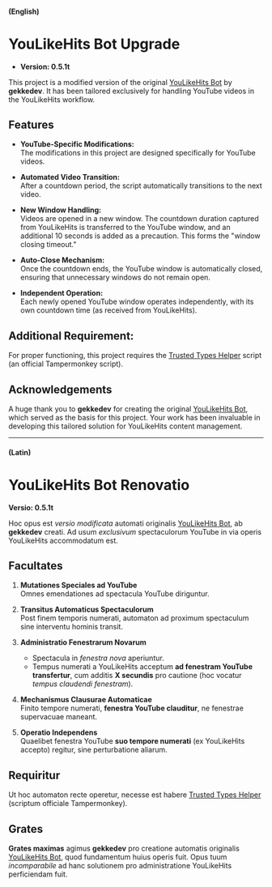 #### (English)
# YouLikeHits Bot Upgrade

- **Version: 0.5.1t** 

This project is a modified version of the original <a href="https://github.com/gekkedev/youlikehitsbot" target="_blank">YouLikeHits Bot</a> by **gekkedev**. It has been tailored exclusively for handling YouTube videos in the YouLikeHits workflow.

## Features

- **YouTube-Specific Modifications:**  
  The modifications in this project are designed specifically for YouTube videos.

- **Automated Video Transition:**  
  After a countdown period, the script automatically transitions to the next video.

- **New Window Handling:**  
  Videos are opened in a new window. The countdown duration captured from YouLikeHits is transferred to the YouTube window, and an additional 10 seconds is added as a precaution. This forms the "window closing timeout."

- **Auto-Close Mechanism:**  
  Once the countdown ends, the YouTube window is automatically closed, ensuring that unnecessary windows do not remain open.

- **Independent Operation:**  
  Each newly opened YouTube window operates independently, with its own countdown time (as received from YouLikeHits).

## Additional Requirement:
  For proper functioning, this project requires the <a href="https://greasyfork.org/en/scripts/433051-trusted-types-helper" target="_blank">Trusted Types Helper</a> script (an official Tampermonkey script).

## Acknowledgements

A huge thank you to **gekkedev** for creating the original <a href="https://github.com/gekkedev/youlikehitsbot" target="_blank">YouLikeHits Bot</a>, which served as the basis for this project. Your work has been invaluable in developing this tailored solution for YouLikeHits content management.


___


#### (Latin)
# YouLikeHits Bot Renovatio

**Versio: 0.5.1t**  

Hoc opus est *versio modificata* automati originalis <a href="https://github.com/gekkedev/youlikehitsbot" target="_blank">YouLikeHits Bot</a>, ab **gekkedev** creati. Ad usum *exclusivum* spectaculorum YouTube in via operis YouLikeHits accommodatum est.  

## **Facultates**  

1. **Mutationes Speciales ad YouTube**  
   Omnes emendationes ad spectacula YouTube diriguntur.  

2. **Transitus Automaticus Spectaculorum**  
   Post finem temporis numerati, automaton ad proximum spectaculum sine interventu hominis transit.  

3. **Administratio Fenestrarum Novarum**  
   - Spectacula in *fenestra nova* aperiuntur.  
   - Tempus numerati a YouLikeHits acceptum **ad fenestram YouTube transfertur**, cum additis **X secundis** pro cautione (hoc vocatur *tempus claudendi fenestram*).  

4. **Mechanismus Clausurae Automaticae**  
   Finito tempore numerati, **fenestra YouTube clauditur**, ne fenestrae supervacuae maneant.  

5. **Operatio Independens**  
   Quaelibet fenestra YouTube **suo tempore numerati** (ex YouLikeHits accepto) regitur, sine perturbatione aliarum.  



## **Requiritur**  
   Ut hoc automaton recte operetur, necesse est habere <a href="https://greasyfork.org/en/scripts/433051-trusted-types-helper" target="_blank">Trusted Types Helper</a> (scriptum officiale Tampermonkey).  



## **Grates**  
   **Grates maximas** agimus **gekkedev** pro creatione automatis originalis <a href="https://github.com/gekkedev/youlikehitsbot" target="_blank">YouLikeHits Bot</a>, quod fundamentum huius operis fuit. Opus tuum *incomparabile* ad hanc solutionem pro administratione YouLikeHits perficiendam fuit.  
